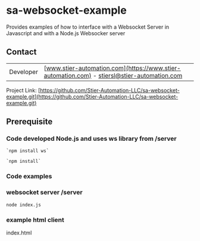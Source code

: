 # sa-websocket-example
Provides examples of how to interface with a Websocket Server in Javascript and with a Node.js Websocker server

## Contact
|||
|---|---|
| Developer |  [www.stier-automation.com](https://www.stier-automation.com) - [stiersl@stier-automation.com](MAILTO:stiersl@stier-automation.com) |

Project Link: [https://github.com/Stier-Automation-LLC/sa-websocket-example.git](https://github.com/Stier-Automation-LLC/sa-websocket-example.git)

## Prerequisite



### Code developed Node.js and uses ws library from /server

    `npm install ws`

    `npm install`

### Code examples
### websocket server /server
  `node index.js`

### example html client
  index.html


